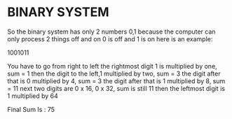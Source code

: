 # BINARY SYSTEM

So the binary system has only 2 numbers 0,1 because the computer can only process 2 things off and on  0 is off and 1 is on here is an example:

1001011

You have to go from right to left
the rightmost digit 1 is multiplied by one, sum = 1
then the digit to the left,1 multiplied by two, sum = 3
the digit after that is 0 multiplied by 4, sum = 3
the digit after that  is 1 multiplied by 8, sum = 11
next two digits are 0 x 16, 0 x 32, sum is still 11
then the leftmost digit is 1 multiplied by 64

Final Sum Is : 75